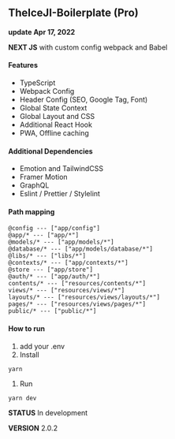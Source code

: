 ## TheIceJI-Boilerplate (Pro)
**update Apr 17, 2022**

**NEXT JS** with custom config webpack and Babel

#### Features

- TypeScript
- Webpack Config
- Header Config (SEO, Google Tag, Font)
- Global State Context
- Global Layout and CSS
- Additional React Hook
- PWA, Offline caching

#### Additional Dependencies

- Emotion and TailwindCSS
- Framer Motion
- GraphQL
- Eslint / Prettier / Stylelint

#### Path mapping

```   
@config --- ["app/config"]
@app/* --- ["app/*"]
@models/* --- ["app/models/*"]
@database/* --- ["app/models/database/*"]
@libs/* --- ["libs/*"]
@contexts/* --- ["app/contexts/*"]
@store --- ["app/store"]
@auth/* --- ["app/auth/*"]
contents/* --- ["resources/contents/*"]
views/* --- ["resources/views/*"]
layouts/* --- ["resources/views/layouts/*"]
pages/* --- ["resources/views/pages/*"]
public/* --- ["public/*"]

````

#### How to run

1. add your .env
2. Install
````
yarn
````
1. Run
````
yarn dev
````

**STATUS** In development

**VERSION** 2.0.2